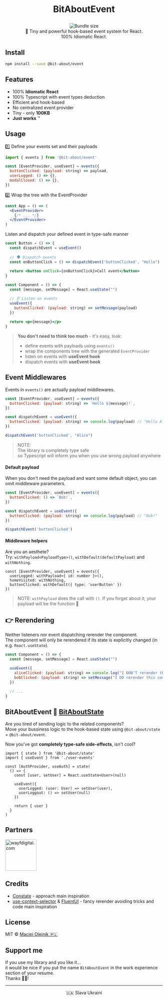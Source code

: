 # <p align="center">BitAboutEvent</p>
<p align="center">
<a href="https://www.npmjs.com/package/@bit-about/state"><img alt="" src="https://img.shields.io/npm/v/@bit-about/state.svg" /></a>
<img alt="Bundle size" src="https://img.shields.io/bundlephobia/min/@bit-about/state?label=size" />
<a href="https://codecov.io/gh/bit-about/state"><img alt="" src="https://codecov.io/gh/bit-about/state/branch/main/graph/badge.svg?token=BuGi92VqnL" /></a>
<br />
💫 Tiny and powerful hook-based event system for React.<br />
100% Idiomatic React.<br />
</p>

## Install

```bash
npm install --save @bit-about/event
```

## Features

- 100% **Idiomatic React**
- 100% Typescript with event types deduction
- Efficient and hook-based
- No centralized event provider
- Tiny - only **100KB**
- **Just works** ™

## Usage

1️⃣ Define your events set and their payloads
```jsx
import { events } from '@bit-about/event'

const [EventProvider, useEvent] = events({
  buttonClicked: (payload: string) => payload,
  userLogged: () => {},
  modalClosed: () => {},
})
```

2️⃣ Wrap the tree with the EventProvider
```jsx
const App = () => (
  <EventProvider>
    {/* ... */}
  </EventProvider>
)
```

Listen and dispatch your defined event in type-safe manner

```jsx
const Button = () => {
  const dispatchEvent = useEvent()
  
  // 🗣️ Dispatch events
  const onButtonClick = () => dispatchEvent('buttonClicked', "Hello")
  
  return <button onClick={onButtonClick}>Call event</button>
}
```
```jsx
const Component = () => {
  const [message, setMessage] = React.useState("")

  // 👂 Listen on events
  useEvent({
    buttonClicked: (payload: string) => setMessage(payload)
  })
  
  return <p>{message}</p>
}
```

> **You don't need to think too much** - it's easy, look:<br />
> - define events with payloads using `events()`<br />
> - wrap the components tree with the generated `EventProvider`<br />
> - listen on events with **useEvent hook**
> - dispatch events with **useEvent hook**

## Event Middlewares
Events in `events()` are actually payload middlewares.

```jsx
const [EventProvider, useEvent] = events({
  buttonClicked: (payload: string) => `Hello ${message}!`,
})
```

```jsx
const dispatchEvent = useEvent({
  buttonClicked: (payload: string) => console.log(payload) // "Hello Alice!"
})

dispatchEvent('buttonClicked', "Alice")
```

> NOTE: <br />
> The library is completely type safe <br/>
> so Typescript will inform you when you use wrong payload anywhere

#### Default payload
When you don't need the payload and want some default object, you can omit middleware parameters.
```jsx
const [EventProvider, useEvent] = events({
  buttonClicked: () => `Bob!`,
})
```

```jsx
const dispatchEvent = useEvent({
  buttonClicked: (payload: string) => console.log(payload) // "Bob!"
})

dispatchEvent('buttonClicked')
```

#### Middleware helpers
Are you an aesthete? <br />
Try: `withPayload<PayloadType>()`, `withDefault(defaultPayload)` and `withNothing`.

```tsx
const [EventProvider, useEvent] = events({
  userLogged: withPayload<{ id: number }>(),
  homeVisited: withNothing,
  buttonClicked: withDefault({ type: 'userButton' })
})
```

> NOTE:
> `withPayload` does the call with `()`. If you forget about it, your payload will be the function 🤡

## 👉 Rerendering
Neither listeners nor event dispatching rerender the component.<br />
The component will only be rerendered if its state is explicitly changed (in e.g. `React.useState`).

```jsx
const Component = () => {
  const [message, setMessage] = React.useState("")

  useEvent({
    aliceClicked: (payload: string) => console.log("I DON'T rerender this component!"),
    bobClicked: (payload: string) => setMessage("I DO rerender this component!")
  })
  
  // ...
}
```



## BitAboutEvent 💛 [BitAboutState](https://github.com/bit-about/state)
Are you tired of sending logic to the related components?<br />
Move your bussiness logic to the hook-based state using `@bit-about/state` + `@bit-about/event`.<br />

Now you've got **completely type-safe side-effects**, isn't cool?

```tsx
import { state } from '@bit-about/state'
import { useEvent } from './user-events'

const [AuthProvider, useAuth] = state(
  () => {
    const [user, setUser] = React.useState<User>(null)
    
    useEvent({
      userLogged: (user: User) => setUser(user),
      userLoggout: () => setUser(null)
    })
    
    return { user }
  }
)
```

## Partners  
<a href="https://www.wayfdigital.com/"><img alt="wayfdigital.com" width="100" height="100" src="https://user-images.githubusercontent.com/1496580/161037415-0503f763-a60b-4d40-af9f-95d1304fa486.png"/></a>

## Credits
- [Constate](https://github.com/diegohaz/constate) - approach main inspiration
- [use-context-selector](https://github.com/dai-shi/use-context-selector) & [FluentUI](https://github.com/microsoft/fluentui) - fancy rerender avoiding tricks and code main inspiration

## License
MIT © [Maciej Olejnik 🇵🇱](https://github.com/Gareneye)

## Support me
If you use my library and you like it...<br />
it would be nice if you put the name `BitAboutEvent` in the work experience section of your resume.<br />
Thanks 🙇🏻! 

---
<p align="center">🇺🇦 Slava Ukraini</p>
